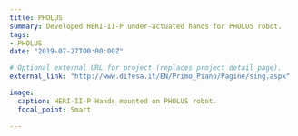 ```yaml
---
title: PHOLUS
summary: Developed HERI-II-P under-actuated hands for PHOLUS robot.
tags:
- PHOLUS
date: "2019-07-27T00:00:00Z"

# Optional external URL for project (replaces project detail page).
external_link: "http://www.difesa.it/EN/Primo_Piano/Pagine/sing.aspx"

image:
  caption: HERI-II-P Hands mounted on PHOLUS robot.
  focal_point: Smart

---
```

